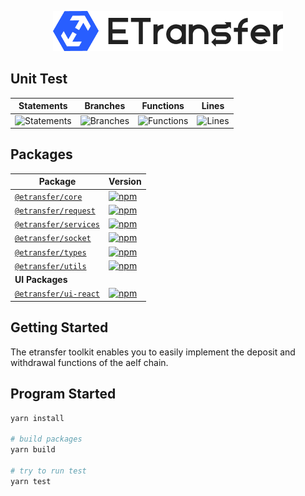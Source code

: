 <p align="center">
    <img width="368" src= "./logo.png"/>
</p>

## Unit Test

| Statements                  | Branches                | Functions                 | Lines             |
| --------------------------- | ----------------------- | ------------------------- | ----------------- |
| ![Statements](https://img.shields.io/badge/statements-98.02%25-brightgreen.svg?style=flat) | ![Branches](https://img.shields.io/badge/branches-93.49%25-brightgreen.svg?style=flat) | ![Functions](https://img.shields.io/badge/functions-98.53%25-brightgreen.svg?style=flat) | ![Lines](https://img.shields.io/badge/lines-98.2%25-brightgreen.svg?style=flat) |

## Packages

| Package                                                   | Version                                                                                                                 |
|-----------------------------------------------------------|-------------------------------------------------------------------------------------------------------------------------|
| [`@etransfer/core`](packages/core)                        | [![npm](https://img.shields.io/npm/v/@etransfer/core)](https://www.npmjs.com/package/@etransfer/core)                   |
| [`@etransfer/request`](packages/request)                  | [![npm](https://img.shields.io/npm/v/@etransfer/request)](https://www.npmjs.com/package/@etransfer/request)             |
| [`@etransfer/services`](packages/services)                | [![npm](https://img.shields.io/npm/v/@etransfer/services)](https://www.npmjs.com/package/@etransfer/services)           |
| [`@etransfer/socket`](packages/socket)                    | [![npm](https://img.shields.io/npm/v/@etransfer/socket)](https://www.npmjs.com/package/@etransfer/socket)               |
| [`@etransfer/types`](packages/types)                      | [![npm](https://img.shields.io/npm/v/@etransfer/types)](https://www.npmjs.com/package/@etransfer/types)                 |
| [`@etransfer/utils`](packages/utils)                      | [![npm](https://img.shields.io/npm/v/@etransfer/utils)](https://www.npmjs.com/package/@etransfer/utils)                 |
| **UI Packages**                                           |                                                                                                                         |
| [`@etransfer/ui-react`](packages/ui-react)                | [![npm](https://img.shields.io/npm/v/@etransfer/ui-react)](https://www.npmjs.com/package/@etransfer/ui-react)           |


## Getting Started
The etransfer toolkit enables you to easily implement the deposit and withdrawal functions of the aelf chain.

## Program Started

```bash
yarn install

# build packages
yarn build

# try to run test
yarn test
```
